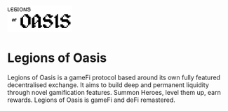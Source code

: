![Legions of Oasis logo](/frontend/static/blackLogo_1.png "Legions of Oasis")
# Legions of Oasis
Legions of Oasis is a gameFi protocol based around its own fully featured decentralised exchange. It aims to build deep and permanent liquidity through novel gamification features. Summon Heroes, level them up, earn rewards. Legions of Oasis is gameFi and deFi remastered.